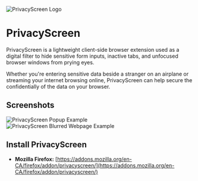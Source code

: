 ![PrivacyScreen Logo](https://raw.githubusercontent.com/odacavo/privacyscreen/main/src/icons/icon128.png)

# PrivacyScreen
PrivacyScreen is a lightweight client-side browser extension used as a digital filter to hide sensitive form inputs, inactive tabs, and unfocused browser windows from prying eyes.

Whether you're entering sensitive data beside a stranger on an airplane or streaming your internet browsing online, PrivacyScreen can help secure the confidentially of the data on your browser.

## Screenshots
![PrivacyScreen Popup Example](https://i.imgur.com/Of9j0Gh.png)
![PrivacyScreen Blurred Webpage Example](https://i.imgur.com/MKdZ8Ez.jpg)

## Install PrivacyScreen
- **Mozilla Firefox:** [https://addons.mozilla.org/en-CA/firefox/addon/privacyscreen/](https://addons.mozilla.org/en-CA/firefox/addon/privacyscreen/)

